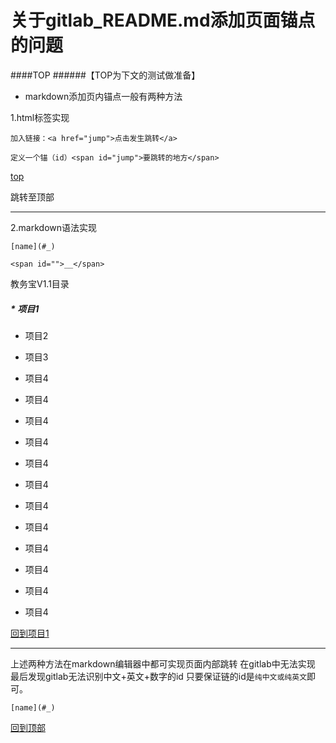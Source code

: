 # 关于gitlab_README.md添加页面锚点的问题

####TOP
######【TOP为下文的测试做准备】

*  markdown添加页内锚点一般有两种方法

1.html标签实现
```
加入链接：<a href="jump">点击发生跳转</a>

定义一个锚（id）<span id="jump">要跳转的地方</span>
```

<a href="top">top</a>

<span id="top">跳转至顶部</span>


***

2.markdown语法实现

```
[name](#_)

<span id="">__</span>
```

教务宝V1.1目录

<h5 id="1">* 项目1</h5>

* 项目2

* 项目3

* 项目4

* 项目4

* 项目4

* 项目4

* 项目4

* 项目4

* 项目4

* 项目4

* 项目4

* 项目4

* 项目4

* 项目4

[回到项目1](#1)

*** 

上述两种方法在markdown编辑器中都可实现页面内部跳转
在gitlab中无法实现
最后发现gitlab无法识别中文+英文+数字的id
只要保证链的id是`纯中文或纯英文`即可。

```
[name](#_)
```

[回到顶部](#TOP)

